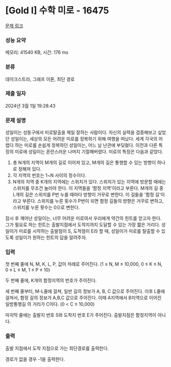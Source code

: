 # [Gold I] 수학 미로 - 16475 

[문제 링크](https://www.acmicpc.net/problem/16475) 

### 성능 요약

메모리: 41540 KB, 시간: 176 ms

### 분류

데이크스트라, 그래프 이론, 최단 경로

### 제출 일자

2024년 3월 1일 19:28:43

### 문제 설명

<p>성일이는 성동구에서 미로탈출을 제일 잘하는 사람이다. 자신의 실력을 검증해보고 싶었던 성일이는, 세상의 모든 어려운 미로를 정복하기 위해 여행을 떠났다. 세계 각국의 어렵다 하는 미로를 손쉽게 정복하던 성일이는, 어느 날 난관에 부딪혔다. 이전과 다른 특징의 미로에 성일이는 혼란스러운 나머지 기절해버렸다. 미로의 특징은 다음과 같았다.</p>

<ol>
	<li>총 N개의 지역이 M개의 길로 이어져 있고, M개의 길은 통행할 수 있는 방향이 하나로 정해져 있다.</li>
	<li>각 지역의 번호는 1~N 사이의 정수이다.</li>
	<li>N개의 지역 중 K개의 지역에는 스위치가 있다. 스위치가 있는 지역에 방문할 때에는 스위치를 무조건 눌러야 한다. 이 지역들을 '함정 지역'이라고 부른다. M개의 길 중 L개의 길은 스위치를 P번 누를 때마다 방향이 거꾸로 변한다. 이 길들을 '함정 길'이라고 부른다. 스위치를 누른 횟수가 P번이 되면 함정 길들의 방향은 거꾸로 변하고, 스위치를 누른 횟수는 0으로 변한다. </li>
</ol>

<p>잠시 후 깨어난 성일이는, 너무 어려운 미로여서 우리에게 약간의 힌트를 얻고자 한다. 그가 필요로 하는 힌트는 출발지점에서 도착지까지 도달할 수 있는 가장 짧은 거리다. 성일이가 미로를 시작하는 출발점이 S, 도착점이 E라 할 때, 성일이가 미로를 탈출할 수 있도록 성일이가 원하는 힌트의 답을 알려주자.</p>

### 입력 

 <p>첫 번째 줄에 N, M, K, L, P, 값이 차례로 주어진다. (1 ≤ N, M ≤ 10,000, 0 ≤ K ≤ N, 0 ≤ L ≤ M, 1 ≤ P ≤ 10)</p>

<p>두 번째 줄에, K개의 함정지역의 번호가 주어진다.</p>

<p>세 번째 줄부터, M-L줄에 걸쳐, 일반 길의 정보가 A, B, C 값으로 주어진다. 이후 L줄에 걸쳐서, 함정 길의 정보가 A,B,C 값으로 주어진다. 이때 A지역에서 B지역으로 이어진 일방통행길 의 거리가 C이다. (0 < C ≤ 10,000)</p>

<p>마지막 줄에는 출발지 번호 S와 도착지 번호 E가 주어진다. 출발지점은 함정지역이 아니다.</p>

### 출력 

 <p>출발 지점에서 도착 지점으로 가는 최단경로를 출력한다.</p>

<p>경로가 없을 경우 -1을 출력한다.</p>

